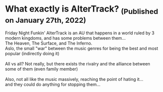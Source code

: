 # What exactly is AlterTrack? <sub>(Published on January 27th, 2022)</sub>
Friday Night Funkin' AlterTrack is an AU that happens in a world ruled by 3 modern kingdoms, and has some problems between them...<br>The Heaven, The Surface, and The Inferno.<br>Aslo, the small "war" between the music genres for being the best and most popular (indirectly doing it)<br><br>All vs all? Not really, but there exists the rivalry and the alliance between some of them (even family member)<br><br>Also, not all like the music massively, reaching the point of hating it...<br>and they could do anything for stopping them...